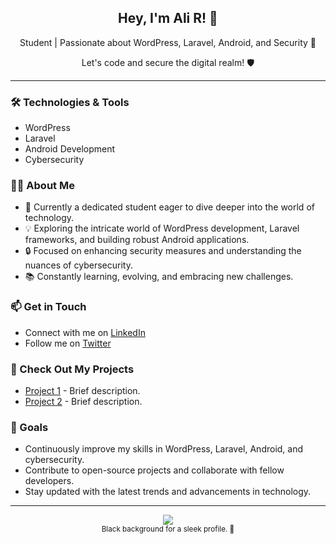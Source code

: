 <!-- Ali R -->

<div align="center">
    <h2>Hey, I'm Ali R! 👋</h2>
    <p>Student | Passionate about WordPress, Laravel, Android, and Security 🚀</p>
    <p>Let's code and secure the digital realm! 🛡️</p>
</div>

---

### 🛠️ Technologies & Tools

- WordPress
- Laravel
- Android Development
- Cybersecurity

### 👨‍💻 About Me

- 🌱 Currently a dedicated student eager to dive deeper into the world of technology.
- 💡 Exploring the intricate world of WordPress development, Laravel frameworks, and building robust Android applications.
- 🔒 Focused on enhancing security measures and understanding the nuances of cybersecurity.
- 📚 Constantly learning, evolving, and embracing new challenges.

### 📫 Get in Touch

- Connect with me on [LinkedIn](https://www.linkedin.com/in/yourprofile/)
- Follow me on [Twitter](https://twitter.com/yourhandle)

### 🚀 Check Out My Projects

- [Project 1](link) - Brief description.
- [Project 2](link) - Brief description.

### 🎯 Goals

- Continuously improve my skills in WordPress, Laravel, Android, and cybersecurity.
- Contribute to open-source projects and collaborate with fellow developers.
- Stay updated with the latest trends and advancements in technology.

---

<p align="center">
    <img src="https://your-gif-url-here.gif">
    <br>
    <sub>Black background for a sleek profile. 🖤</sub>
</p>
